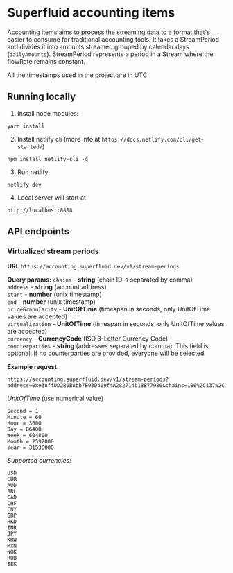 # Superfluid accounting items

Accounting items aims to process the streaming data to a format that's easier to consume for traditional accounting tools. It takes a StreamPeriod and divides it into amounts streamed grouped by calendar days (`dailyAmounts`). StreamPeriod represents a period in a Stream where the flowRate remains constant.

All the timestamps used in the project are in UTC.


## Running locally

1) Install node modules:
```
yarn install
```

2) Install netlify cli (more info at `https://docs.netlify.com/cli/get-started/`)
```
npm install netlify-cli -g
```

3) Run netlify
```
netlify dev
```

4) Local server will start at
```
http://localhost:8888
```

## API endpoints

### Virtualized stream periods

**URL**
`https://accounting.superfluid.dev/v1/stream-periods`

**Query params:**
`chains` - **string** (chain ID-s separated by comma) <br />
`address` - **string** (account address) <br />
`start` - **number** (unix timestamp) <br />
`end` - **number** (unix timestamp) <br />
`priceGranularity` - **UnitOfTime** (timespan in seconds, only UnitOfTime values are accepted) <br />
`virtualization` - **UnitOfTime** (timespan in seconds, only UnitOfTime values are accepted) <br />
`currency` - **CurrencyCode** (ISO 3-Letter Currency Code) <br />
`counterparties` - **string** (addresses separated by comma). This field is optional. If no counterparties are provided, everyone will be selected <br />

**Example request**
```
https://accounting.superfluid.dev/v1/stream-periods?address=0xe38ffDD2B0B8bb7E93D409f4A282714b18B77980&chains=100%2C137%2C10%2C42161%2C43114%2C56&start=1638309600&end=1669845599&priceGranularity=86400&virtualization=2592000&currency=USD&counterparties=0x7BDa037dFdf9CD9Ad261D27f489924aebbcE71Ac%2C0x7269B0c7C831598465a9EB17F6c5a03331353dAF
```

*UnitOfTime* (use numerical value)
```
Second = 1
Minute = 60
Hour = 3600
Day = 86400
Week = 604800
Month = 2592000
Year = 31536000
```

*Supported currencies:*
```
USD
EUR
AUD
BRL
CAD
CHF
CNY
GBP
HKD
INR
JPY
KRW
MXN
NOK
RUB
SEK
```
